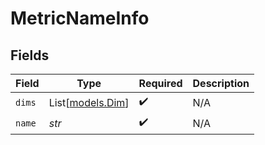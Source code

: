 # MetricNameInfo


## Fields

| Field                                | Type                                 | Required                             | Description                          |
| ------------------------------------ | ------------------------------------ | ------------------------------------ | ------------------------------------ |
| `dims`                               | List[[models.Dim](../models/dim.md)] | :heavy_check_mark:                   | N/A                                  |
| `name`                               | *str*                                | :heavy_check_mark:                   | N/A                                  |